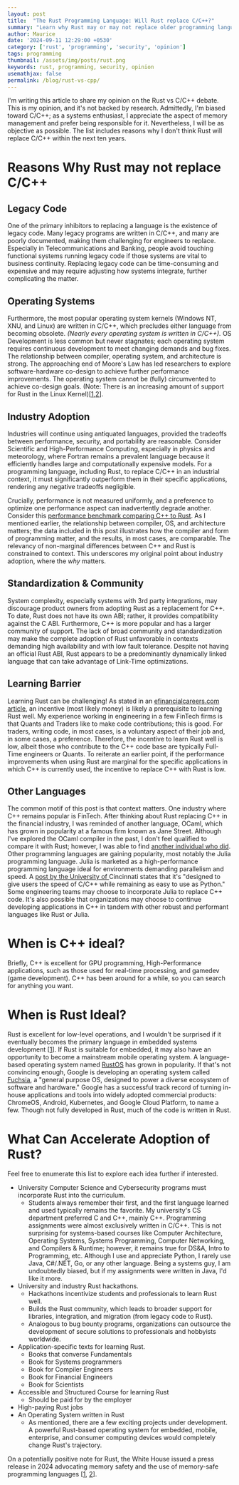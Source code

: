 ```yaml
---
layout: post
title:  "The Rust Programming Language: Will Rust replace C/C++?"
summary: "Learn why Rust may or may not replace older programming languages, such as C and C++."
author: Maurice
date: '2024-09-11 12:29:00 +0530'
category: ['rust', 'programming', 'security', 'opinion']
tags: programming
thumbnail: /assets/img/posts/rust.png
keywords: rust, programming, security, opinion
usemathjax: false
permalink: /blog/rust-vs-cpp/
---
```


I'm writing this article to share my opinion on the Rust vs C/C++ debate. This is my opinion, and it's not backed by research. Admittedly, I'm biased toward C/C++; as a systems enthusiast, I appreciate the aspect of memory management and prefer being responsible for it. Nevertheless, I will be as objective as possible.  The list includes reasons why I don't think Rust will replace C/C++ within the next ten years.

# Reasons Why Rust may not replace C/C++

## Legacy Code

One of the primary inhibitors to replacing a language is the existence of legacy code. Many legacy programs are written in C/C++, and many are poorly documented, making them challenging for engineers to replace. Especially in Telecommunications and Banking, people avoid touching functional systems running legacy code if those systems are vital to business continuity. Replacing legacy code can be time-consuming and expensive and may require adjusting how systems integrate, further complicating the matter.

## Operating Systems

Furthermore, the most popular operating system kernels (Windows NT, XNU, and Linux) are written in C/C++, which precludes either language from becoming obsolete. *(Nearly every operating system is written in C/C++).* OS Development is less common but never stagnates; each operating system requires continuous development to meet changing demands and bug fixes. The relationship between compiler, operating system, and architecture is strong. The approaching end of Moore's Law has led researchers to explore software-hardware co-design to achieve further performance improvements. The operating system cannot be (fully) circumvented to achieve co-design goals. (Note: There is an increasing amount of support for Rust in the Linux Kernel)\[[1](https://docs.kernel.org/rust/),[2](https://rust-for-linux.com/rust-reference-drivers)\].

## Industry Adoption

Industries will continue using antiquated languages, provided the tradeoffs between performance, security, and portability are reasonable. Consider Scientific and High-Performance Computing, especially in physics and meteorology, where Fortran remains a prevalent language because it efficiently handles large and computationally expensive models. For a programming language, including Rust, to replace C/C++ in an industrial context, it must significantly outperform them in their specific applications, rendering any negative tradeoffs negligible.

Crucially, performance is not measured uniformly, and a preference to optimize one performance aspect can inadvertently degrade another. Consider this [performance benchmark comparing C++ to Rust](https://benchmarksgame-team.pages.debian.net/benchmarksgame/fastest/rust-gpp.html). As I mentioned earlier, the relationship between compiler, OS, and architecture matters; the data included in this post illustrates how the compiler and form of programming matter, and the results, in most cases, are comparable. The relevancy of non-marginal differences between C++ and Rust is constrained to context. This underscores my original point about industry adoption, where the *why* matters.

## Standardization & Community

System complexity, especially systems with 3rd party integrations, may discourage product owners from adopting Rust as a replacement for C++. To date, Rust does not have its own ABI; rather, it provides compatibility against the C ABI. Furthermore, C++ is more popular and has a larger community of support. The lack of broad community and standardization may make the complete adoption of Rust unfavorable in contexts demanding high availability and with low fault tolerance. Despite not having an official Rust ABI, Rust appears to be a predominantly dynamically linked language that can take advantage of Link-Time optimizations.

## Learning Barrier

Learning Rust can be challenging! As stated in an [efinancialcareers.com article](https://www.efinancialcareers.com/news/rust-vs-c-plus-plus-financial-services-low-latency), an incentive (most likely money) is likely a prerequisite to learning Rust well. My experience working in engineering in a few FinTech firms is that Quants and Traders like to make code contributions; this is good. For traders, writing code, in most cases, is a voluntary aspect of their job and, in some cases, a preference. Therefore, the incentive to learn Rust well is low, albeit those who contribute to the C++ code base are typically Full-Time engineers or Quants. To reiterate an earlier point, if the performance improvements when using Rust are marginal for the specific applications in which C++ is currently used, the incentive to replace C++ with Rust is low.

## Other Languages

The common motif of this post is that context matters. One industry where C++ remains popular is FinTech. After thinking about Rust replacing C++ in the financial industry, I was reminded of another language, OCaml, which has grown in popularity at a famous firm known as Jane Street. Although I've explored the OCaml compiler in the past, I don't feel qualified to compare it with Rust; however, I was able to find [another individual who did](https://blog.darklang.com/first-thoughts-on-rust-vs-ocaml/). Other programming languages are gaining popularity, most notably the Julia programming language. Julia is marketed as a high-performance programming language ideal for environments demanding parallelism and speed. A [post by the University of ](https://guides.libraries.uc.edu/julia#:~:text=Julia%20is%20a%20high%2Dlevel,easy%20to%20use%20as%20Python)Cincinnati states that it's "designed to give users the speed of C/C++ while remaining as easy to use as Python."  Some engineering teams may choose to incorporate Julia to replace C++ code. It's also possible that organizations may choose to continue developing applications in C++ in tandem with other robust and performant languages like Rust or Julia.

# When is C++ ideal?

Briefly, C++ is excellent for GPU programming, High-Performance applications, such as those used for real-time processing, and gamedev (game development). C++ has been around for a while, so you can search for anything you want.

# When is Rust Ideal?

Rust is excellent for low-level operations, and I wouldn't be surprised if it eventually becomes the primary language in embedded systems development \[[1](https://www.rust-lang.org/what/embedded)\]. If Rust is suitable for embedded, it may also have an opportunity to become a mainstream mobile operating system. A language-based operating system named [RustOS](https://github.com/ryanra/RustOS) has grown in popularity. If that's not convincing enough, Google is developing an operating system called [Fuchsia](https://fuchsia.dev/), a "general purpose OS, designed to power a diverse ecosystem of software and hardware."  Google has a successful track record of turning in-house applications and tools into widely adopted commercial products: ChromeOS, Android, Kubernetes, and Google Cloud Platform, to name a few. Though not fully developed in Rust, much of the code is written in Rust.

# What Can Accelerate Adoption of Rust?

Feel free to enumerate this list to explore each idea further if interested. 

* University Computer Science and Cybersecurity programs must incorporate Rust into the curriculum.
   * Students always remember their first, and the first language learned and used typically remains the favorite. My university's CS department preferred C and C++, mainly C++. Programming assignments were almost exclusively written in C/C++. This is not surprising for systems-based courses like Computer Architecture, Operating Systems, Systems Programming, Computer Networking, and Compilers & Runtime; however, it remains true for DS&A, Intro to Programming, etc. Although I use and appreciate Python, I rarely use Java, C#/.NET, Go, or any other language. Being a systems guy, I am undoubtedly biased, but if my assignments were written in Java, I'd like it more. 
* University and industry Rust hackathons.  
   * Hackathons incentivize students and professionals to learn Rust well.
   * Builds the Rust community, which leads to broader support for libraries, integration, and migration (from legacy code to Rust).
   * Analogous to bug bounty programs, organizations can outsource the development of secure solutions to professionals and hobbyists worldwide.
* Application-specific texts for learning Rust.
   * Books that converse Fundamentals
   * Book for Systems programmers
   * Book for Compiler Engineers
   * Book for Financial Engineers
   * Book for Scientists
* Accessible and Structured Course for learning Rust
   * Should be paid for by the employer
* High-paying Rust jobs
* An Operating System written in Rust
   * As mentioned, there are a few exciting projects under development. A powerful Rust-based operating system for embedded, mobile, enterprise, and consumer computing devices would completely change Rust's trajectory.

On a potentially positive note for Rust, the White House issued a press release in 2024 advocating memory safety and the use of memory-safe programming languages \[[1](https://www.whitehouse.gov/oncd/briefing-room/2024/02/26/press-release-technical-report/), [2](https://www.whitehouse.gov/wp-content/uploads/2024/02/Final-ONCD-Technical-Report.pdf)\].